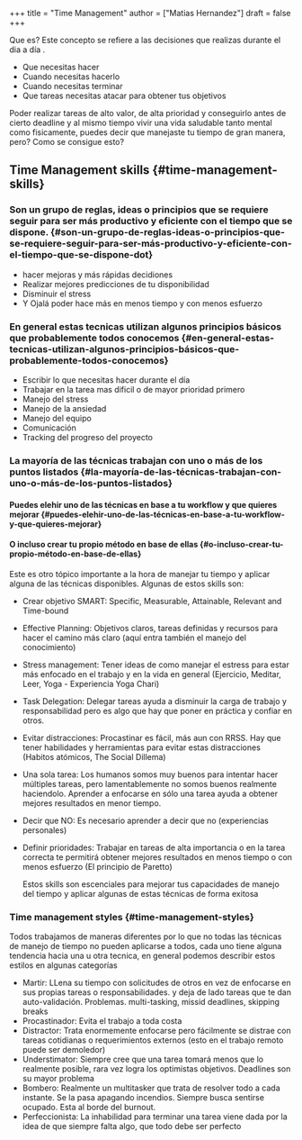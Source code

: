 +++
title = "Time Management"
author = ["Matias Hernandez"]
draft = false
+++

Que es? Este concepto se refiere a las decisiones que realizas durante el dia a día .

-   Que necesitas hacer
-   Cuando necesitas hacerlo
-   Cuando necesitas terminar
-   Que tareas necesitas atacar para obtener tus objetivos

Poder realizar tareas de alto valor, de alta prioridad y conseguirlo antes de cierto deadline y al mismo tiempo vivir una vida saludable tanto mental como fisicamente, puedes decir que manejaste tu tiempo de gran manera, pero? Como se consigue esto?


## Time Management skills {#time-management-skills}


### Son un grupo de reglas, ideas o principios que se requiere seguir para ser más productivo y eficiente con el tiempo que se dispone. {#son-un-grupo-de-reglas-ideas-o-principios-que-se-requiere-seguir-para-ser-más-productivo-y-eficiente-con-el-tiempo-que-se-dispone-dot}

-   hacer mejoras y más rápidas decidiones
-   Realizar mejores predicciones de tu disponibilidad
-   Disminuir el stress
-   Y Ojalá poder hace más en menos tiempo y con menos esfuerzo


### En general estas tecnicas utilizan algunos principios básicos que probablemente todos conocemos {#en-general-estas-tecnicas-utilizan-algunos-principios-básicos-que-probablemente-todos-conocemos}

-   Escribir lo que necesitas hacer durante el día
-   Trabajar en la tarea mas dificil o de mayor prioridad primero
-   Manejo del stress
-   Manejo de la ansiedad
-   Manejo del equipo
-   Comunicación
-   Tracking del progreso del proyecto


### La mayoría de las técnicas trabajan con uno o más de los puntos listados {#la-mayoría-de-las-técnicas-trabajan-con-uno-o-más-de-los-puntos-listados}


#### Puedes elehir uno de las técnicas en base a tu workflow y que quieres mejorar {#puedes-elehir-uno-de-las-técnicas-en-base-a-tu-workflow-y-que-quieres-mejorar}


#### O incluso crear tu propio método en base de ellas {#o-incluso-crear-tu-propio-método-en-base-de-ellas}

Este es otro tópico importante a la hora de manejar tu tiempo y aplicar alguna de las técnicas disponibles.
Algunas de estos skills son:

-   Crear objetivo SMART: Specific, Measurable, Attainable, Relevant and Time-bound
-   Effective Planning: Objetivos claros, tareas definidas y recursos  para hacer el camino más claro (aquí entra también el manejo del conocimiento)
-   Stress management: Tener ideas de como manejar el estress para estar más enfocado en el trabajo y en la vida en general (Ejercicio, Meditar, Leer, Yoga - Experiencia Yoga Chari)
-   Task Delegation: Delegar tareas ayuda a disminuir la carga de trabajo y responsabilidad pero es algo que hay que poner en práctica y confiar en otros.
-   Evitar distracciones: Procastinar es fácil, más aun con RRSS. Hay que tener habilidades y herramientas para evitar estas distracciones (Habitos atómicos, The Social Dillema)
-   Una sola tarea: Los humanos somos muy buenos para intentar hacer múltiples tareas, pero lamentablemente no somos buenos realmente haciendolo. Aprender a enfocarse en sólo una tarea ayuda a obtener mejores resultados en menor tiempo.
-   Decir que NO: Es necesario aprender a decir que no (experiencias personales)
-   Definir prioridades: Trabajar en tareas de alta importancia o en la tarea correcta te permitirá obtener mejores resultados en menos tiempo o con menos esfuerzo (El principio de Paretto)

    Estos skills son escenciales para mejorar tus capacidades de manejo del tiempo y aplicar algunas de estas técnicas de forma exitosa


### Time management styles {#time-management-styles}

Todos trabajamos de maneras diferentes por lo que no todas las técnicas de manejo de tiempo no pueden aplicarse a todos, cada uno tiene alguna tendencia hacia una u otra tecnica, en general podemos describir estos estilos en algunas categorías

-   Martir: LLena su tiempo con solicitudes de otros en vez de enfocarse en sus propias tareas o responsabilidades. y deja de lado tareas que te dan auto-validación. Problemas. multi-tasking, missid deadlines, skipping breaks
-   Procastinador: Evita el trabajo a toda costa
-   Distractor: Trata enormemente enfocarse pero fácilmente se distrae con tareas cotidianas o requerimientos externos (esto en el trabajo remoto puede ser demoledor)
-   Understimator: Siempre cree que una tarea tomará menos que lo realmente posible, rara vez logra los optimistas objetivos. Deadlines son su mayor problema
-   Bombero: Realmente un multitasker que trata de resolver todo a cada instante. Se la pasa apagando incendios. Siempre busca sentirse ocupado. Esta al borde del burnout.
-   Perfeccionista: La inhabilidad para terminar una tarea viene dada por la idea de que siempre falta algo, que todo debe ser perfecto
